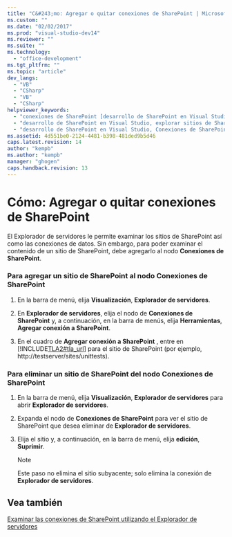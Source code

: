 ```yaml
---
title: "C&#243;mo: Agregar o quitar conexiones de SharePoint | Microsoft Docs"
ms.custom: ""
ms.date: "02/02/2017"
ms.prod: "visual-studio-dev14"
ms.reviewer: ""
ms.suite: ""
ms.technology: 
  - "office-development"
ms.tgt_pltfrm: ""
ms.topic: "article"
dev_langs: 
  - "VB"
  - "CSharp"
  - "VB"
  - "CSharp"
helpviewer_keywords: 
  - "conexiones de SharePoint [desarrollo de SharePoint en Visual Studio]"
  - "desarrollo de SharePoint en Visual Studio, explorar sitios de SharePoint"
  - "desarrollo de SharePoint en Visual Studio, Conexiones de SharePoint"
ms.assetid: 4d551be0-2124-4481-b398-481ded9b5d46
caps.latest.revision: 14
author: "kempb"
ms.author: "kempb"
manager: "ghogen"
caps.handback.revision: 13
---
```

# C&#243;mo: Agregar o quitar conexiones de SharePoint
  El Explorador de servidores le permite examinar los sitios de SharePoint así como las conexiones de datos.  Sin embargo, para poder examinar el contenido de un sitio de SharePoint, debe agregarlo al nodo **Conexiones de SharePoint**.  
  
### Para agregar un sitio de SharePoint al nodo Conexiones de SharePoint  
  
1.  En la barra de menú, elija **Visualización**, **Explorador de servidores**.  
  
2.  En **Explorador de servidores**, elija el nodo de **Conexiones de SharePoint** y, a continuación, en la barra de menús, elija **Herramientas**, **Agregar conexión a SharePoint**.  
  
3.  En el cuadro de **Agregar conexión a SharePoint** , entre en [!INCLUDE[TLA2#tla_url](../sharepoint/includes/tla2sharptla-url-md.md)] para el sitio de SharePoint \(por ejemplo, http:\/\/testserver\/sites\/unittests\).  
  
### Para eliminar un sitio de SharePoint del nodo Conexiones de SharePoint  
  
1.  En la barra de menú, elija **Visualización**, **Explorador de servidores** para abrir **Explorador de servidores**.  
  
2.  Expanda el nodo de **Conexiones de SharePoint** para ver el sitio de SharePoint que desea eliminar de **Explorador de servidores**.  
  
3.  Elija el sitio y, a continuación, en la barra de menú, elija **edición**, **Suprimir**.  
  
    > [!NOTE]  
    >  Este paso no elimina el sitio subyacente; solo elimina la conexión de **Explorador de servidores**.  
  
## Vea también  
 [Examinar las conexiones de SharePoint utilizando el Explorador de servidores](../sharepoint/browsing-sharepoint-connections-using-server-explorer.md)  
  
  